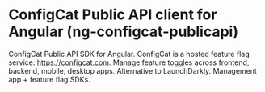 # ConfigCat Public API client for Angular (ng-configcat-publicapi)
ConfigCat Public API SDK for Angular. ConfigCat is a hosted feature flag service: https://configcat.com. Manage feature toggles across frontend, backend, mobile, desktop apps. Alternative to LaunchDarkly. Management app + feature flag SDKs.
